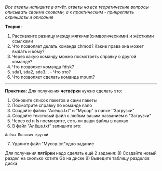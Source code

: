 *Все ответы напишите в отчёт, ответы на все теоретические вопросы описывать своими словами, а к практическим - прикреплять скриншоты и описания*

**Теория:**
1) Расскажите разницу между мягкими(символическими) и жёсткими ссылками
2) Что позволяет делать команда chmod? Какие права она может выдать и кому?
3) Через какую команду можно посмотреть справку о другой команде?
4) Что позволяет команда fdisk?
5) sda1, sda2, sda3... - Что это?
6) Что позволяет сделать команда mount?

---
**Практика:**
Для получения **четвёрки** нужно сделать это:
1) Обновите список пакетов и сами пакеты
2) Посмотрите справку по команде nano
3) Создайте файлы "Алёша.txt" и "Мусор" в папке ''Загрузки"
4) Создайте текстовый файл с любым вашим названием в "Загрузки"
5) Через cd и ls посмотрите, есть ли ваши файлы в папках
6) В файл "Алёша.txt" запишите это:
```
Алёша Попович крутой
```
7) Удалите файл "Мусор.txt"одно задание

Для получения **пятёрки** надо сделать ещё 2 задания:
 8) Создайте новый раздел на сколько хотите Gb на диске
 9) Выведите таблицу разделов диска
